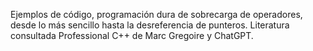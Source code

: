 Ejemplos de código, programación dura de sobrecarga de operadores, desde lo más sencillo hasta la desreferencia de punteros. Literatura consultada Professional C++ de Marc Gregoire y ChatGPT.
